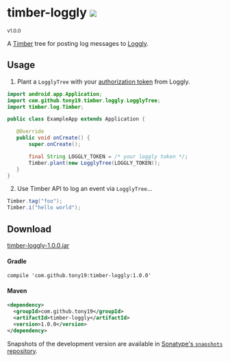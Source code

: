 <h1>timber-loggly <a href='https://tony19.ci.cloudbees.com/job/timber-loggly/'><a href='https://tony19.ci.cloudbees.com/job/timber-loggly/job/timber-loggly-SNAPSHOT/'><img src='https://tony19.ci.cloudbees.com/buildStatus/icon?job=timber-loggly/timber-loggly-SNAPSHOT'></a></a></h1>
<sup>v1.0.0</sup>

A [Timber][2] tree for posting log messages to [Loggly][1].

Usage
-----
1. Plant a `LogglyTree` with your [authorization token][4] from Loggly.
 ```java
import android.app.Application;
import com.github.tony19.timber.loggly.LogglyTree;
import timber.log.Timber;

public class ExampleApp extends Application {

    @Override
    public void onCreate() {
        super.onCreate();

        final String LOGGLY_TOKEN = /* your loggly token */;
        Timber.plant(new LogglyTree(LOGGLY_TOKEN));
    }
}
```

2. Use Timber API to log an event via `LogglyTree`...
 ```java
 Timber.tag("foo");
 Timber.i("hello world");
 ```

Download
--------

[timber-loggly-1.0.0.jar][5]

#### Gradle

```
compile 'com.github.tony19:timber-loggly:1.0.0'
```

#### Maven

```xml
<dependency>
  <groupId>com.github.tony19</groupId>
  <artifactId>timber-loggly</artifactId>
  <version>1.0.0</version>
</dependency>
```

Snapshots of the development version are available in [Sonatype's `snapshots` repository][3].


[1]: http://loggly.com
[2]: https://github.com/JakeWharton/timber
[3]: https://oss.sonatype.org/content/repositories/snapshots/com/github/tony19/timber-loggly/
[4]: https://www.loggly.com/docs/customer-token-authentication-token/
[5]: http://goo.gl/BkpE4B
